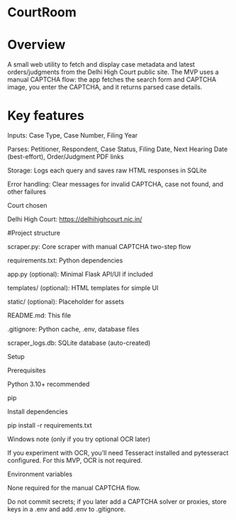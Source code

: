 # CourtRoom

# Overview
A small web utility to fetch and display case metadata and latest orders/judgments from the Delhi High Court public site. The MVP uses a manual CAPTCHA flow: the app fetches the search form and CAPTCHA image, you enter the CAPTCHA, and it returns parsed case details.

# Key features

Inputs: Case Type, Case Number, Filing Year

Parses: Petitioner, Respondent, Case Status, Filing Date, Next Hearing Date (best-effort), Order/Judgment PDF links

Storage: Logs each query and saves raw HTML responses in SQLite

Error handling: Clear messages for invalid CAPTCHA, case not found, and other failures

Court chosen

Delhi High Court: https://delhihighcourt.nic.in/

#Project structure

scraper.py: Core scraper with manual CAPTCHA two-step flow

requirements.txt: Python dependencies

app.py (optional): Minimal Flask API/UI if included

templates/ (optional): HTML templates for simple UI

static/ (optional): Placeholder for assets

README.md: This file

.gitignore: Python cache, .env, database files

scraper_logs.db: SQLite database (auto-created)

Setup

Prerequisites

Python 3.10+ recommended

pip

Install dependencies

pip install -r requirements.txt

Windows note (only if you try optional OCR later)

If you experiment with OCR, you’ll need Tesseract installed and pytesseract configured. For this MVP, OCR is not required.

Environment variables

None required for the manual CAPTCHA flow.

Do not commit secrets; if you later add a CAPTCHA solver or proxies, store keys in a .env and add .env to .gitignore.

